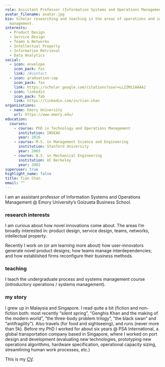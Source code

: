 ```yaml
---
role: Assistant Professor (Information Systems and Operations Management)
avatar_filename: avatar.jpg
bio: Scholar researching and teaching in the areas of operations and innovation
  management.
interests:
  - Product Design
  - Service Design
  - Teams & Networks
  - Intellectual Property
  - Information Retrieval
  - Data Analytics
social:
  - icon: envelope
    icon_pack: fas
    link: /#contact
  - icon: graduation-cap
    icon_pack: fas
    link: https://scholar.google.com/citations?user=LL2ZMiIAAAAJ
  - icon: linkedin
    icon_pack: fab
    link: https://linkedin.com/in/tian-chan
organizations:
  - name: Emory University
    url: https://www.emory.edu/
education:
  courses:
    - course: PhD in Technology and Operations Management
      institution: INSEAD
      year: 2016
    - course: M.S. in Management Science and Engineering
      institution: Stanford University
      year: 2003
    - course: B.S. in Mechanical Engineering
      institution: UC Berkeley
      year: 2002
superuser: true
highlight_name: false
title: Tian Chan
email: ""
---
```

I am an assistant professor of Information Systems and Operations Management @ Emory University’s Goizueta Business School.

### research interests

I am curious about how novel innovations come about. The areas I’m broadly interested in: product design, service design, teams, networks, intellectual property.

Recently I work on (or am learning more about) how user-innovators generate novel product designs; how teams manage interdependencies; and how established firms reconfigure their business methods. 

### teaching

I teach the undergraduate process and systems management course (introductory operations / systems management).[](https://docs.google.com/document/d/1mS2JiAFukeNQ4Pi39pAadnfoGDJQG7TGWywthtN2Xgs/edit?usp=sharing)

### my story

I grew up in Malaysia and Singapore. I read quite a bit (fiction and non-fiction both: most recently “silent spring”, “Genghis Khan and the making of the modern world”, “the three-body problem trilogy”, “the black swan” and “antifragility”). Also travels (for food and sightseeing), and runs (never more than 5k). Before my PhD I worked for about six years @ PSA International, a global transportation company based in Singapore, where I worked on port design and development (evaluating new technologies, prototyping new operations algorithms, hardware specification, operational capacity sizing, streamlining human work processes, etc.)

This is my [](https://docs.google.com/document/d/1mS2JiAFukeNQ4Pi39pAadnfoGDJQG7TGWywthtN2Xgs/edit?usp=sharing)[CV](https://docs.google.com/document/d/1mS2JiAFukeNQ4Pi39pAadnfoGDJQG7TGWywthtN2Xgs/edit?usp=sharing).